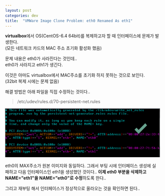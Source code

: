```yaml
---
layout: post
categories: dev 
title:  "VMWare Image Clone Problem: eth0 Renamed As eth1"
---
```



**virtualbox**에서 OS(CentOS-6.4 64bit)를 복제하고자 할 때 인터페이스에 문제가 발생한다.  
(모든 네트워크 카드의 MAC 주소 초기화 활성화 했음)  

문제 내용은 eth0가 사라진다는 것인데..  
eth0가 사라지고 eth1가 생긴다.  

이것은 아마도 virtualbox에서 MAC주소를 초기화 하지 못하는 것으로 보인다.  
(32bit 복제 시에는 문제 없음)  

해결 방법은 아래 파일을 직접 수정하는 것이다..  
>/etc/udev/rules.d/70-persistent-net.rules   

![image](/image/rule.png)

eth0의 MAX주소가 원본 이미지와 동일하다. 그래서 부팅 시에 인터페이스 생성에 실패하고 다음 인터페이스인 eth1을 생성했던 것이다..
**이제 eth0 부분을 삭제하고 NAME="eth1"을 NAME="eth0"로 수정**하도록 한다..

그리고 재부팅 해서 인터페이스가 정상적으로 올라오는 것을 확인하면 된다..
